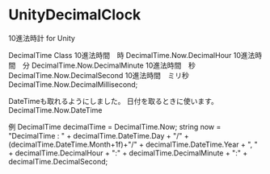 # UnityDecimalClock
10進法時計 for Unity

DecimalTime Class
10進法時間　時
DecimalTime.Now.DecimalHour
10進法時間　分
DecimalTime.Now.DecimalMinute
10進法時間　秒
DecimalTime.Now.DecimalSecond
10進法時間　ミリ秒
DecimalTime.Now.DecimalMillisecond;

DateTimeも取れるようにしました。
日付を取るときに使います。
DecimalTime.Now.DateTime


例
DecimalTime decimalTime = DecimalTime.Now;
string now = "DecimalTime : " + decimalTime.DateTime.Day + "/" + (decimalTime.DateTime.Month+1f)+"/" + decimalTime.DateTime.Year + ", " +
decimalTime.DecimalHour + ":" + decimalTime.DecimalMinute + ":" + decimalTime.DecimalSecond;
